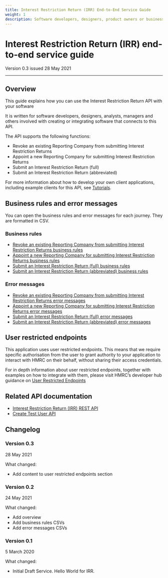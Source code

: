 ```yaml
---
title: Interest Restriction Return (IRR) End-to-End Service Guide
weight: 1
description: Software developers, designers, product owners or business analysts. Integrate your software with IRR API
---
```


# Interest Restriction Return (IRR) end-to-end service guide

Version 0.3 issued 28 May 2021
***

## Overview
<!-- Section owner: IRR Programme -->

This guide explains how you can use the Interest Restriction Return API with your software

It is written for software developers, designers, analysts, managers and others involved with creating or integrating software that connects to this API.

The API supports the following functions:

* Revoke an existing Reporting Company from submitting Interest Restriction Returns
* Appoint a new Reporting Company for submitting Interest Restriction Returns
* Submit an Interest Restriction Return (full)
* Submit an Interest Restriction Return (abbreviated)

For more information about how to develop your own client applications, including example clients for this API, see [Tutorials](https://developer.service.hmrc.gov.uk/api-documentation/docs/tutorials).

## Business rules and error messages

You can open the business rules and error messages for each journey. They are formatted in CSV.

### Business rules

* <a href="downloads/business-rules/Revoke Business Rules.csv" download>Revoke an existing Reporting Company from submitting Interest Restriction Returns business rules</a>
* <a href="downloads/business-rules/Appoint Business Rules.csv" download>Appoint a new Reporting Company for submitting Interest Restriction Returns business rules</a>
* <a href="downloads/business-rules/Full Return Business Rules.csv" download>Submit an Interest Restriction Return (full) business rules</a>
* <a href="downloads/business-rules/Abbreviated Return Business Rules.csv" download>Submit an Interest Restriction Return (abbreviated) business rules</a>

### Error messages

* <a href="downloads/error-messages/Revoke Reporting Company Errors.csv" download>Revoke an existing Reporting Company from submitting Interest Restriction Returns error messages</a>
* <a href="downloads/error-messages/Appoint Reporting Company Errors.csv" download>Appoint a new Reporting Company for submitting Interest Restriction Returns error messages</a>
* <a href="downloads/error-messages/Full Return Errors.csv" download>Submit an Interest Restriction Return (full) error messages</a>
* <a href="downloads/error-messages/Abbreviated Return Errors.csv" download>Submit an Interest Restriction Return (abbreviated) error messages</a>

## User restricted endpoints

This application uses user restricted endpoints. This means that we require specific authorisation from the user to grant authority to your application to interact with HMRC on their behalf, without sharing their access credentials.

For in depth information about user restricted endpoints, together with examples on how to integrate with them, please visit HMRC’s developer hub guidance on [User Restricted Endpoints](https://developer.service.hmrc.gov.uk/api-documentation/docs/authorisation/user-restricted-endpoints)

## Related API documentation
<!--- Section owner: IRR Programme --->

* [Interest Restriction Return (IRR) REST API](https://developer.service.hmrc.gov.uk/api-documentation/docs/api/service/interest-restriction-return/1.0)
* [Create Test User API](https://developer.service.hmrc.gov.uk/api-documentation/docs/api/service/api-platform-test-user/1.0)

## Changelog
<!--- Section owner: IRR Programme --->

### Version 0.3

28 May 2021

What changed:

* Add content to user restricted endpoints section

### Version 0.2

24 May 2021

What changed:

* Add overview
* Add business rules CSVs
* Add error messages CSVs

### Version 0.1

5 March 2020

What changed:

* Initial Draft Service. Hello World for IRR.
